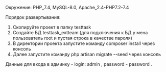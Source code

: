 Окружение: PHP_7.4, MySQL-8.0, Apache_2.4-PHP7.2-7.4


Порядок развертывания:

1. Скопируйте проект в папку testtask
2. Создайте БД testtask_extteam (для подключения к БД у мена пользователь root и пустая строка в качестве пароля)
3. В директории проекта запустите команду composer install через консоль
4. Далее запустите команду php artisan migrate --seed через консоль

Данные для входа в админку - login: admin , password - password .
